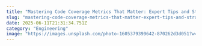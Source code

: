 ```yaml
---
title: "Mastering Code Coverage Metrics That Matter: Expert Tips and Strategies"
slug: "mastering-code-coverage-metrics-that-matter-expert-tips-and-strategies"
date: 2025-06-11T21:31:34.751Z
category: "Engineering"
image: "https://images.unsplash.com/photo-1605379399642-870262d3d051?w=1200&h=600&fit=crop"
---
```


